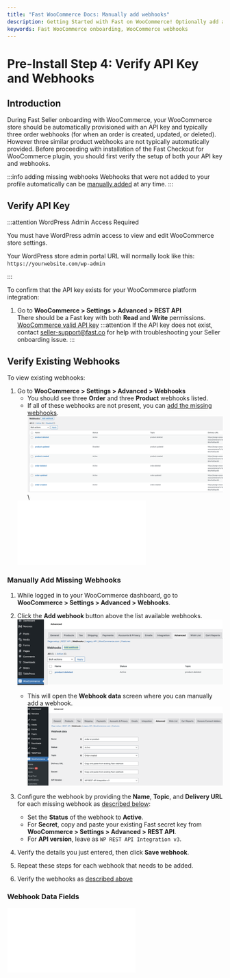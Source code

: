 ```yaml
---
title: "Fast WooCommerce Docs: Manually add webhooks"
description: Getting Started with Fast on WooCommerce! Optionally add any missing webhooks
keywords: Fast WooCommerce onboarding, WooCommerce webhooks
---
```


# Pre-Install Step 4: Verify API Key and Webhooks

## Introduction

During Fast Seller onboarding with WooCommerce, your WooCommerce store should be automatically provisioned with an API key and typically three order webhooks (for when an order is created, updated, or deleted). However three similar product webhooks are not typically automatically provided. Before proceeding with installation of the Fast Checkout for WooCommerce plugin, you should first verify the setup of both your API key and webhooks.

:::info adding missing webhooks
Webhooks that were not added to your profile automatically can be [manually added](#manually-add-missing-webhooks) at any time.
:::

## Verify API Key

:::attention WordPress Admin Access Required

You must have WordPress admin access to view and edit WooCommerce store settings.

Your WordPress store admin portal URL will normally look like this:
`https://yourwebsite.com/wp-admin`

:::

To confirm that the API key exists for your WooCommerce platform integration:

1. Go to **WooCommerce > Settings > Advanced > REST API**\
   There should be a Fast key with both **Read** and **Write** permissions.\
   [WooCommerce valid API key](images/woocommerce-valid-api-key.png)
   :::attention
   If the API key does not exist, contact [seller-support@fast.co](mailto:seller-support@fast.co) for help with troubleshooting your Seller onboarding issue.
   :::

## Verify Existing Webhooks

To view existing webhooks:

1. Go to **WooCommerce > Settings > Advanced > Webhooks**
    - You should see three **Order** and three **Product** webhooks listed.
    - If all of these webhooks are not present, you can [add the missing webhooks](#manually-add-missing-webhooks).
  ![Complete webhooks list](images/confirm-webhooks.png)\
    <embed src="/reusables/for-developers/_platform_woocommerce_settings_webhooks_plugin_status_tab.md" />

### Manually Add Missing Webhooks

1.  While logged in to your WooCommerce dashboard, go to **WooCommerce > Settings > Advanced > Webhooks**.
2.  Click the **Add webhook** button above the list available webhooks.\
    ![Add webhook](images/add-webhook.png)
    - This will open the **Webhook data** screen where you can manually add a webhook.\
      ![Configure webhook screen](images/configure-webhook-screen.png)
3.  Configure the webhook by providing the **Name**, **Topic**, and **Delivery URL** for each missing webhook as [described below](#webhook-data-fields):
    - Set the **Status** of the webhook to **Active**.
    - For **Secret**, copy and paste your existing Fast secret key from **WooCommerce > Settings > Advanced > REST API**.
    - For **API version**, leave as `WP REST API Integration v3`.

4.  Verify the details you just entered, then click **Save webhook**.
5.  Repeat these steps for each webhook that needs to be added.
6.  Verify the webhooks as [described above](#verify-existing-webhooks)

### Webhook Data Fields

<embed src="/reusables/for-developers/_platform_woocommerce_settings_webhook_data_table.md" />
